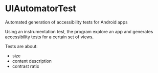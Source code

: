 # UIAutomatorTest

Automated generation of accessibility tests for Android apps

Using an instrumentation test, the program explore an app and generates accessibility tests for a certain set of views.

Tests are about: 

* size
* content description
* contrast ratio
